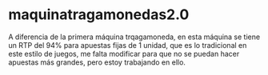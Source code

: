 # maquinatragamonedas2.0
A diferencia de la primera máquina trqagamoneda, en esta máquina se tiene un RTP del 94% para apuestas fijas de 1 unidad, que es lo tradicional en este estilo de juegos, me falta modificar para que no se puedan hacer apuestas más grandes, pero estoy trabajando en ello.
